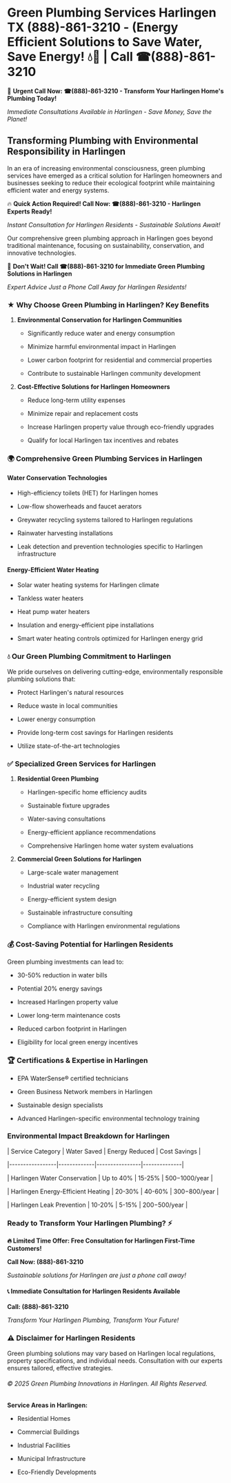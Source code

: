 # Green Plumbing Services Harlingen TX (888)-861-3210 - (Energy Efficient Solutions to Save Water, Save Energy! 💧🌿 | Call ☎(888)-861-3210

🚨 **Urgent Call Now: ☎(888)-861-3210 - Transform Your Harlingen Home's Plumbing Today!**
*Immediate Consultations Available in Harlingen - Save Money, Save the Planet!*

## Transforming Plumbing with Environmental Responsibility in Harlingen

In an era of increasing environmental consciousness, green plumbing services have emerged as a critical solution for Harlingen homeowners and businesses seeking to reduce their ecological footprint while maintaining efficient water and energy systems. 

🔥 **Quick Action Required! Call Now: ☎(888)-861-3210 - Harlingen Experts Ready!**
*Instant Consultation for Harlingen Residents - Sustainable Solutions Await!*

Our comprehensive green plumbing approach in Harlingen goes beyond traditional maintenance, focusing on sustainability, conservation, and innovative technologies.

🚨 **Don't Wait! Call ☎(888)-861-3210 for Immediate Green Plumbing Solutions in Harlingen**
*Expert Advice Just a Phone Call Away for Harlingen Residents!*

### ★ Why Choose Green Plumbing in Harlingen? Key Benefits

1. **Environmental Conservation for Harlingen Communities** 
   - Significantly reduce water and energy consumption
   - Minimize harmful environmental impact in Harlingen
   - Lower carbon footprint for residential and commercial properties
   - Contribute to sustainable Harlingen community development

2. **Cost-Effective Solutions for Harlingen Homeowners** 
   - Reduce long-term utility expenses
   - Minimize repair and replacement costs
   - Increase Harlingen property value through eco-friendly upgrades
   - Qualify for local Harlingen tax incentives and rebates

### 🌍 Comprehensive Green Plumbing Services in Harlingen

#### Water Conservation Technologies
- High-efficiency toilets (HET) for Harlingen homes
- Low-flow showerheads and faucet aerators
- Greywater recycling systems tailored to Harlingen regulations
- Rainwater harvesting installations
- Leak detection and prevention technologies specific to Harlingen infrastructure

#### Energy-Efficient Water Heating
- Solar water heating systems for Harlingen climate
- Tankless water heaters
- Heat pump water heaters
- Insulation and energy-efficient pipe installations
- Smart water heating controls optimized for Harlingen energy grid

### 💧 Our Green Plumbing Commitment to Harlingen

We pride ourselves on delivering cutting-edge, environmentally responsible plumbing solutions that:
- Protect Harlingen's natural resources
- Reduce waste in local communities
- Lower energy consumption
- Provide long-term cost savings for Harlingen residents
- Utilize state-of-the-art technologies

### ✅ Specialized Green Services for Harlingen

1. **Residential Green Plumbing**
   - Harlingen-specific home efficiency audits
   - Sustainable fixture upgrades
   - Water-saving consultations
   - Energy-efficient appliance recommendations
   - Comprehensive Harlingen home water system evaluations

2. **Commercial Green Solutions for Harlingen**
   - Large-scale water management
   - Industrial water recycling
   - Energy-efficient system design
   - Sustainable infrastructure consulting
   - Compliance with Harlingen environmental regulations

### 💰 Cost-Saving Potential for Harlingen Residents

Green plumbing investments can lead to:
- 30-50% reduction in water bills
- Potential 20% energy savings
- Increased Harlingen property value
- Lower long-term maintenance costs
- Reduced carbon footprint in Harlingen
- Eligibility for local green energy incentives

### 🏆 Certifications & Expertise in Harlingen

- EPA WaterSense® certified technicians
- Green Business Network members in Harlingen
- Sustainable design specialists
- Advanced Harlingen-specific environmental technology training

### Environmental Impact Breakdown for Harlingen

| Service Category | Water Saved | Energy Reduced | Cost Savings |
|-----------------|-------------|----------------|--------------|
| Harlingen Water Conservation | Up to 40% | 15-25% | $500-$1000/year |
| Harlingen Energy-Efficient Heating | 20-30% | 40-60% | $300-$800/year |
| Harlingen Leak Prevention | 10-20% | 5-15% | $200-$500/year |

### Ready to Transform Your Harlingen Plumbing? ⚡

**🔥 Limited Time Offer: Free Consultation for Harlingen First-Time Customers!**

**Call Now: (888)-861-3210**
*Sustainable solutions for Harlingen are just a phone call away!*

#### 📞 Immediate Consultation for Harlingen Residents Available

**Call: (888)-861-3210**
*Transform Your Harlingen Plumbing, Transform Your Future!*

### ⚠️ Disclaimer for Harlingen Residents

Green plumbing solutions may vary based on Harlingen local regulations, property specifications, and individual needs. Consultation with our experts ensures tailored, effective strategies.

###### © 2025 Green Plumbing Innovations in Harlingen. All Rights Reserved.

**Service Areas in Harlingen:** 
- Residential Homes
- Commercial Buildings
- Industrial Facilities
- Municipal Infrastructure
- Eco-Friendly Developments